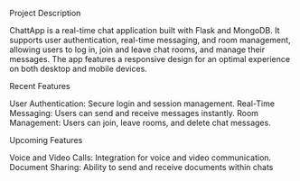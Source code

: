 Project Description

ChattApp is a real-time chat application built with Flask and MongoDB. 
It supports user authentication, real-time messaging, and room management, allowing users to log in, join and leave chat rooms, and manage their messages.
The app features a responsive design for an optimal experience on both desktop and mobile devices.

Recent Features

User Authentication: Secure login and session management.
Real-Time Messaging: Users can send and receive messages instantly.
Room Management: Users can join, leave rooms, and delete chat messages.

Upcoming Features

Voice and Video Calls: Integration for voice and video communication.
Document Sharing: Ability to send and receive documents within chats
